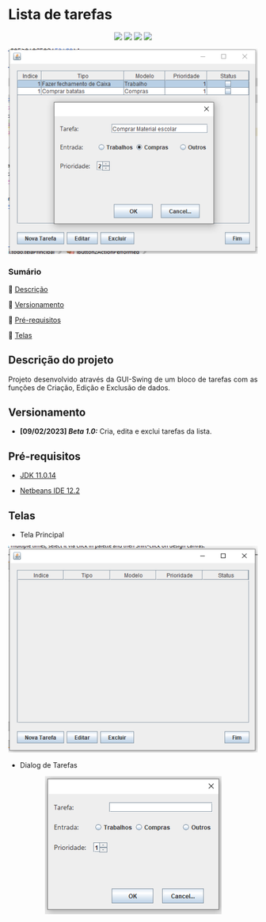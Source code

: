# Lista de tarefas
<p align="center">
  <img src="https://img.shields.io/static/v1?label=JDK &message=v11.0.14&color=red&style=flat&logo=appveyor&logo=openjdk"/>
  <img src="https://img.shields.io/static/v1?label=Maven &message=v4.0.0&color=orange&style=flat&logo=appveyor&logo=apachemaven"/>
  <img src="http://img.shields.io/static/v1?label=SIZE&message=57.4 KB&color=blueviolet&style=flat"/>
  <img src="http://img.shields.io/static/v1?label=STATUS&message=Em Andamento&color=yallow&style=flat"/>
</p>

 <p align="center"><img src="https://github.com/almeidastor/imgsforreadme/blob/main/TodoList/Todolist.png"></p>


### Sumário
🔹 [Descrição](#descrição-do-projeto)

🔹 [Versionamento](#versionamento)

🔹 [Pré-requisitos](#pré-requisitos)

🔹 [Telas](#telas)


## Descrição do projeto 
<p align="justify">
Projeto desenvolvido através da GUI-Swing de um bloco de tarefas com as funções de Criação, Edição e Exclusão de dados.

</p>

## Versionamento
* **[09/02/2023] _Beta 1.0:_** Cria, edita e exclui tarefas da lista.



## Pré-requisitos
* <a href="https://www.oracle.com/java/technologies/downloads/#java11">JDK 11.0.14</a></p>
* <a href="https://archive.apache.org/dist/netbeans/netbeans/12.2/">Netbeans IDE 12.2</a></p>


## Telas
  * Tela Principal
<p align="center"><img src="https://github.com/almeidastor/imgsforreadme/blob/main/TodoList/Todolist1.png"></p>

   * Dialog de Tarefas
<p align="center"><img src="https://github.com/almeidastor/imgsforreadme/blob/main/TodoList/Todolist2.png"></p>

